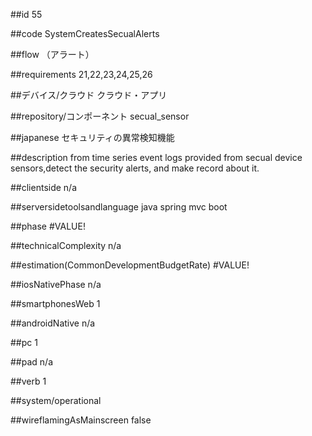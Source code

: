 ##id
55

##code
SystemCreatesSecualAlerts

##flow
（アラート）

##requirements
21,22,23,24,25,26

##デバイス/クラウド
クラウド・アプリ

##repository/コンポーネント
secual_sensor

##japanese
セキュリティの異常検知機能

##description
from time series event logs provided from secual device sensors,detect the security alerts, and make record about it.

##clientside
n/a

##serversidetoolsandlanguage
java spring mvc boot

##phase
#VALUE!

##technicalComplexity
n/a

##estimation(CommonDevelopmentBudgetRate)
#VALUE!

##iosNativePhase
n/a

##smartphonesWeb
1

##androidNative
n/a

##pc
1

##pad
n/a

##verb
1

##system/operational


##wireflamingAsMainscreen
false